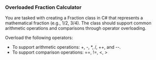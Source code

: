 ### Overloaded Fraction Calculator

You are tasked with creating a Fraction class in C# that represents a mathematical fraction (e.g., 1/2, 3/4). The class should support common arithmetic operations and comparisons through operator overloading.
 
Overload the following operators:
* To support arithmetic operations: +, -, *, /, ++, and --.
* To support comparison operations: ==, !=, <, >
 